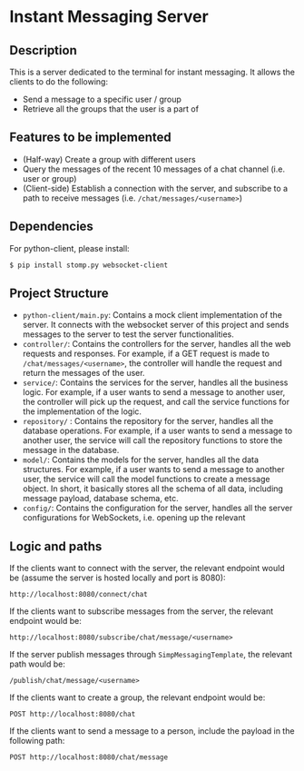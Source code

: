 # Instant Messaging Server

## Description

This is a server dedicated to the terminal for instant messaging. It allows the clients to do the following:

- Send a message to a specific user / group
- Retrieve all the groups that the user is a part of 

## Features to be implemented

- (Half-way) Create a group with different users
- Query the messages of the recent 10 messages of a chat channel (i.e. user or group)
- (Client-side) Establish a connection with the server, and subscribe to a path to receive messages (i.e. `/chat/messages/<username>`)

## Dependencies
For python-client, please install:
```bash
$ pip install stomp.py websocket-client
```
## Project Structure

- `python-client/main.py`: Contains a mock client implementation of the server. It connects with the websocket server of this project and sends messages to the server to test the server functionalities.
- `controller/`: Contains the controllers for the server, handles all the web requests and responses. For example, if a GET request is made to `/chat/messages/<username>`, the controller will handle the request and return the messages of the user. 
- `service/`: Contains the services for the server, handles all the business logic. For example, if a user wants to send a message to another user, the controller will pick up the request, and call the service functions for the implementation of the logic.
- `repository/` : Contains the repository for the server, handles all the database operations. For example, if a user wants to send a message to another user, the service will call the repository functions to store the message in the database.
- `model/`: Contains the models for the server, handles all the data structures. For example, if a user wants to send a message to another user, the service will call the model functions to create a message object. In short, it basically stores all the schema of all data, including message payload, database schema, etc.
- `config/`: Contains the configuration for the server, handles all the server configurations for WebSockets, i.e. opening up the relevant 

## Logic and paths

If the clients want to connect with the server, the relevant endpoint would be (assume the server is hosted locally and port is 8080):

```
http://localhost:8080/connect/chat
```

If the clients want to subscribe messages from the server, the relevant endpoint would be:

```
http://localhost:8080/subscribe/chat/message/<username>
```

If the server publish messages through `SimpMessagingTemplate`, the relevant path would be:

```
/publish/chat/message/<username>
```
If the clients want to create a group, the relevant endpoint would be:

```
POST http://localhost:8080/chat
```

If the clients want to send a message to a person, include the payload in the following path:

```
POST http://localhost:8080/chat/message
```